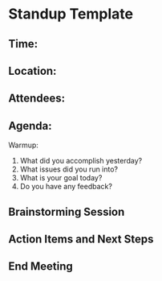 # Standup Template

## Time:

## Location:

## Attendees:

## Agenda:


Warmup:

1. What did you accomplish yesterday?
2. What issues did you run into?
3. What is your goal today?
4. Do you have any feedback?



## Brainstorming Session

## Action Items and Next Steps


## End Meeting

